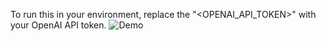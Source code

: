 To run this in your environment, replace the "<OPENAI_API_TOKEN>" with your OpenAI API token.
![Demo](assets/Ai_cs_chatbot.gif)
